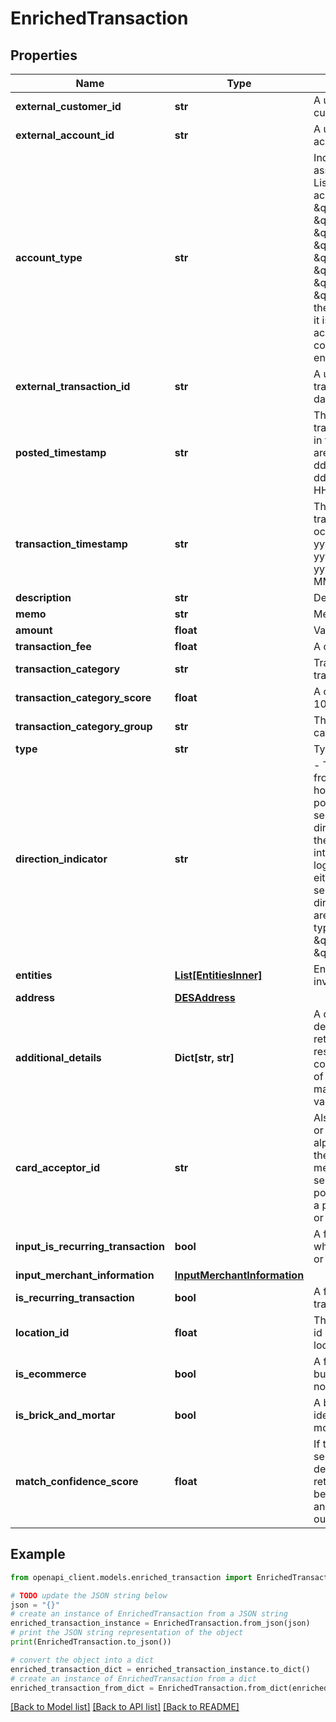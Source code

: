 # EnrichedTransaction


## Properties

Name | Type | Description | Notes
------------ | ------------- | ------------- | -------------
**external_customer_id** | **str** | A unique identifier assigned to the customer for a particular institution. | [optional] 
**external_account_id** | **str** | A unique identifier assigned to the accounts for a particular institution. | [optional] 
**account_type** | **str** | Indicates the type of account associated with the transaction. Listed below are the current account types supported:  \&quot;checking\&quot;, \&quot;savings\&quot;, \&quot;creditCard\&quot;, \&quot;brokerageAccount\&quot;, \&quot;investment\&quot;, \&quot;healthSavingsAccount\&quot;, \&quot;unknown\&quot;  NOTE : If \&quot;unknown\&quot; is provided, the enrichment service will assume it is a \&quot;checking\&quot; account. An incorrect assumption could impact the results from the enrichment service.  | [optional] 
**external_transaction_id** | **str** | A unique identifier for the transaction that assists in linking data back to your systems. | [optional] 
**posted_timestamp** | **str** | The date and time when the transaction was officially recorded in the account.  Supported formats are yyyy-MM-dd&#39;T&#39;HH:mm:ss.SSS&#39;Z&#39;, yyyy-MM-dd&#39;T&#39;HH:mm:ss&#39;Z&#39;, yyyy-MM-dd HH:mm:ss.0, yyyy-MM-dd.  | [optional] 
**transaction_timestamp** | **str** | The exact date and time when the transaction was initiated or occurred.  Supported formats are yyyy-MM-dd&#39;T&#39;HH:mm:ss.SSS&#39;Z&#39;, yyyy-MM-dd&#39;T&#39;HH:mm:ss&#39;Z&#39;, yyyy-MM-dd HH:mm:ss.0, yyyy-MM-dd.  | [optional] 
**description** | **str** | Description of the transaction. | [optional] 
**memo** | **str** | Memo of the transaction. | [optional] 
**amount** | **float** | Value amount for transaction. | [optional] 
**transaction_fee** | **float** | A charge applied to the transaction. | [optional] 
**transaction_category** | **str** | Transaction Category for the transaction. | [optional] 
**transaction_category_score** | **float** | A confidence score between 0 – 100.0 for the transaction category. | [optional] 
**transaction_category_group** | **str** | The parent group that a transaction category belongs to. | [optional] 
**type** | **str** | Type for transaction. | [optional] 
**direction_indicator** | **str** | - The directionIndicator should be from the perspective of the account holder. - If you always send us positive amount values, you MUST send us corresponding directionIndicator values to ensure the categorization logic works as intended. - If you have internal logic to provide the amount field as either positive or negative, do not send us data in the directionIndicator.  - Listed below are the current directionIndicator types supported:   - \&quot;Debit\&quot;   - \&quot;Credit\&quot;  | [optional] 
**entities** | [**List[EntitiesInner]**](EntitiesInner.md) | Entities refer to the distinct parties involved in the transaction. | [optional] 
**address** | [**DESAddress**](DESAddress.md) |  | [optional] 
**additional_details** | **Dict[str, str]** | A dictionary containing additional details of the transaction being returned in the enrichment response. - This object should not contain any PII. - The max number of allowed keys are 30. - The key max length should be 100. - The value max length should be 255.  | [optional] 
**card_acceptor_id** | **str** | Also known as CAID, Merchant ID, or DE42, cardAcceptorId is an alphanumeric string assigned by the acquiring bank (Acquirer) to a merchant or merchant location. It serves as a unique identifier for the point of transaction origin, such as a physical store, payment terminal, or online checkout page. | [optional] 
**input_is_recurring_transaction** | **bool** | A flag in the input indicating whether the transaction is recurring or not. | [optional] 
**input_merchant_information** | [**InputMerchantInformation**](InputMerchantInformation.md) |  | [optional] 
**is_recurring_transaction** | **bool** | A flag indicating whether the transaction is recurring or not. | [optional] 
**location_id** | **float** | The Mastercard assigned location id representing this merchant location. | [optional] 
**is_ecommerce** | **bool** | A flag indicating whether the business location is ecommerce or not. | [optional] 
**is_brick_and_mortar** | **bool** | A boolean value indicating if the identified merchant is a brick and mortar location. | [optional] 
**match_confidence_score** | **float** | If the merchantDescriptor is used to select the locationId and location details, a matchConfidenceScore is returned, indicating the score between the merchantDescriptor and the selected information from our internal data on merchants. | [optional] 

## Example

```python
from openapi_client.models.enriched_transaction import EnrichedTransaction

# TODO update the JSON string below
json = "{}"
# create an instance of EnrichedTransaction from a JSON string
enriched_transaction_instance = EnrichedTransaction.from_json(json)
# print the JSON string representation of the object
print(EnrichedTransaction.to_json())

# convert the object into a dict
enriched_transaction_dict = enriched_transaction_instance.to_dict()
# create an instance of EnrichedTransaction from a dict
enriched_transaction_from_dict = EnrichedTransaction.from_dict(enriched_transaction_dict)
```
[[Back to Model list]](../README.md#documentation-for-models) [[Back to API list]](../README.md#documentation-for-api-endpoints) [[Back to README]](../README.md)


